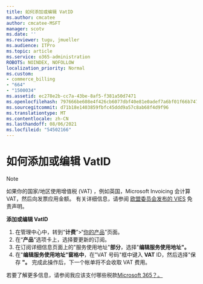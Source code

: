 ```yaml
---
title: 如何添加或编辑 VatID
ms.author: cmcatee
author: cmcatee-MSFT
manager: scotv
ms.date: ''
ms.reviewer: tugu, jmueller
ms.audience: ITPro
ms.topic: article
ms.service: o365-administration
ROBOTS: NOINDEX, NOFOLLOW
localization_priority: Normal
ms.custom:
- commerce_billing
- "664"
- "1500034"
ms.assetid: ec278e2b-cc7a-43be-8af5-f381a50d7471
ms.openlocfilehash: 797666be608e4f426cb6077dbf40e81e0adef7a6bf01f66b74722274a01c42c7
ms.sourcegitcommit: d71b18e1403859fbfc45ddd9a57c8ab68f4d9f96
ms.translationtype: MT
ms.contentlocale: zh-CN
ms.lasthandoff: 08/06/2021
ms.locfileid: "54502166"
---
```

# <a name="how-to-add-or-edit-a-vatid"></a>如何添加或编辑 VatID

> [!NOTE]
> 如果你的国家/地区使用增值税 (VAT) ，例如英国，Microsoft Invoicing 会计算 VAT，然后向发票应用金额。 有关详细信息，请参阅 [欧盟委员会发布的 VIES](https://go.microsoft.com/fwlink/p/?LinkID=841741) 免责声明。

**添加或编辑 VatID**

1. 在管理中心中，转到“**计费**”\>“[你的产品](https://go.microsoft.com/fwlink/p/?linkid=842054)”页面。
2. 在“**产品**”选项卡上，选择要更新的订阅。
3. 在订阅详细信息页面上的"服务使用地址"**部分**，选择"**编辑服务使用地址"。**
4. 在"**编辑服务使用地址"窗格中**，在"VAT 号码"框中键入 **VAT** ID，然后选择"保存 **"。** 完成此操作后，下一个帐单将不会收取 VAT 费用。

若要了解更多信息，请参阅我应该支付哪些税款[Microsoft 365？。](/microsoft-365/commerce/billing-and-payments/tax-information#what-tax-will-i-be-charged)